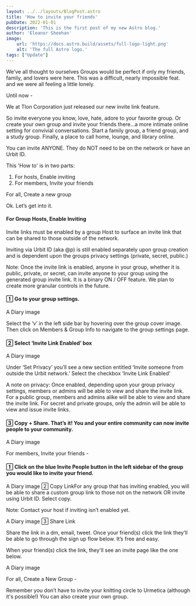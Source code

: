 ```yaml
---
layout: ../../layouts/BlogPost.astro
title: 'How to invite your friends'
pubDate: 2022-01-01
description: 'This is the first post of my new Astro blog.'
author: 'Eleanor Sheehan'
image:
    url: 'https://docs.astro.build/assets/full-logo-light.png' 
    alt: 'The full Astro logo.'
tags: ["Update"]
---
```


We’ve all thought to ourselves Groups would be perfect if only my friends, family, and lovers were here. This was a difficult, nearly impossible feat. and we were all feeling a little lonely.

Until now - 

We at Tlon Corporation just released our new invite link feature.

So invite everyone you know, love, hate, adore to your favorite group. Or create your own group and invite your friends there…a more intimate online setting for convivial conversations. Start a family group, a friend group, and a study group. Finally, a place to call home, lounge, and library online.

You can invite ANYONE. They do NOT need to be on the network or have an Urbit ID.

This 'How to' is in two parts:

1. For hosts, Enable inviting
2. For members, Invite your friends

For all, Create a new group

Ok. Let’s get into it.


#### For Group Hosts, Enable Inviting

Invite links must be enabled by a group Host to surface an invite link that can be shared to those outside of the network. 

Inviting via Urbit ID (aka @p) is still enabled separately upon group creation and is dependent upon the groups privacy settings (private, secret, public.) 

Note: Once the invite link is enabled, anyone in your group, whether it is public, private, or secret, can invite anyone to your group using the generated group invite link. It is a binary ON / OFF feature. We plan to create more granular controls in the future.

####  Go to your group settings. 

A Diary image

Select the ‘v’ in the left side bar by hovering over the group cover image. Then click on Members & Group Info to navigate to the group settings page.

####  Select ‘Invite Link Enabled’ box

A Diary image

Under ‘Set Privacy’ you’ll see a new section entitled ‘Invite someone from outside the Urbit network.’ Select the checkbox ‘Invite Link Enabled’

A note on privacy: Once enabled, depending upon your group privacy settings, members or admins will be able to view and share the invite link. For a public group, members and admins alike will be able to view and share the invite link. For secret and private groups, only the admin will be able to view and issue invite links.

####  Copy + Share. That’s it! You and your entire community can now invite people to your community.

A Diary image

For members, Invite your friends -

####  Click on the blue Invite People button in the left sidebar of the group you would like to invite your friend.

A Diary image
 Copy LinkFor any group that has inviting enabled, you will be able to share a custom group link to those not on the network OR invite using Urbit ID. Select copy.

Note: Contact your host if inviting isn’t enabled yet. 

A Diary image
 Share Link

Share the link in a dm, email, tweet. Once your friend(s) click the link they’ll be able to go through the sign up flow below. It’s free and easy.

When your friend(s) click the link, they'll see an invite page like the one below.

A Diary image

For all, Create a New Group - 

Remember you don’t have to invite your knitting circle to Urmetica (although it's possible!) You can also create your own group. 
